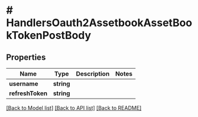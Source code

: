 # # HandlersOauth2AssetbookAssetBookTokenPostBody

## Properties

Name | Type | Description | Notes
------------ | ------------- | ------------- | -------------
**username** | **string** |  | 
**refreshToken** | **string** |  | 

[[Back to Model list]](../../README.md#documentation-for-models) [[Back to API list]](../../README.md#documentation-for-api-endpoints) [[Back to README]](../../README.md)


